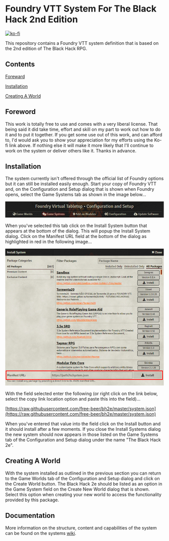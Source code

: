 # Foundry VTT System For The Black Hack 2nd Edition

[![ko-fi](https://ko-fi.com/img/githubbutton_sm.svg)](https://ko-fi.com/H2H645D60)

This repository contains a Foundry VTT system definition that is based on the
2nd edition of The Black Hack RPG.

## Contents

[Foreward](#foreword)

[Installation](#installation)

[Creating A World](#creating-a-world)


## Foreword

This work is totally free to use and comes with a very liberal license. That
being said it did take time, effort and skill on my part to work out how to do
it and to put it together. If you get some use out of this work, and can afford
to, I'd would ask you to show your appreciation for my efforts using the Ko-fi
link above. If nothing else it will make it more likely that I'll continue to
work on the system or deliver others like it. Thanks in advance.

## Installation

The system currently isn't offered through the official list of Foundry
options but it can still be installed easily enough. Start your copy of
Foundry VTT and, on the Configuration and Setup dialog that is shown when
Foundry opens, select the Game Systems tab as shown in the image below...

![Game Systems Menu](/documentation/images/image001.png?raw=true "Foundry VTT Game Systems Menu")

When you've selected this tab click on the Install System button that
appears at the bottom of the dialog. This will popup the Install System
dialog. Click on the Manifest URL field at the bottom of the dialog as
highlighted in red in the following image...

![Manifest URL Field](/documentation/images/image002.png?raw=true "Foundry VTT Manifest URL Field")

With the field selected enter the following (or right click on the link below,
select the copy link location option and paste this into the field)...

[https://raw.githubusercontent.com/free-beer/bh2e/master/system.json](https://raw.githubusercontent.com/free-beer/bh2e/master/system.json)

When you've entered that value into the field click on the Install button and
it should install after a few moments. If you close the Install Systems dialog
the new system should now appears in those listed on the Game Systems tab of
the Configuration and Setup dialog under the name "The Black Hack 2e".

## Creating A World

With the system installed as outlined in the previous section you can return
to the Game Worlds tab of the Configuration and Setup dialog and click on the
Create World button. The Black Hack 2e should be listed as an option in the
Game System field on the Create New World dialog that is shown. Select this
option when creating your new world to access the functionality provided by
this package.

## Documentation

More information on the structure, content and capabilities of the system
can be found on the systems [wiki](https://github.com/free-beer/bh2e/wiki).


